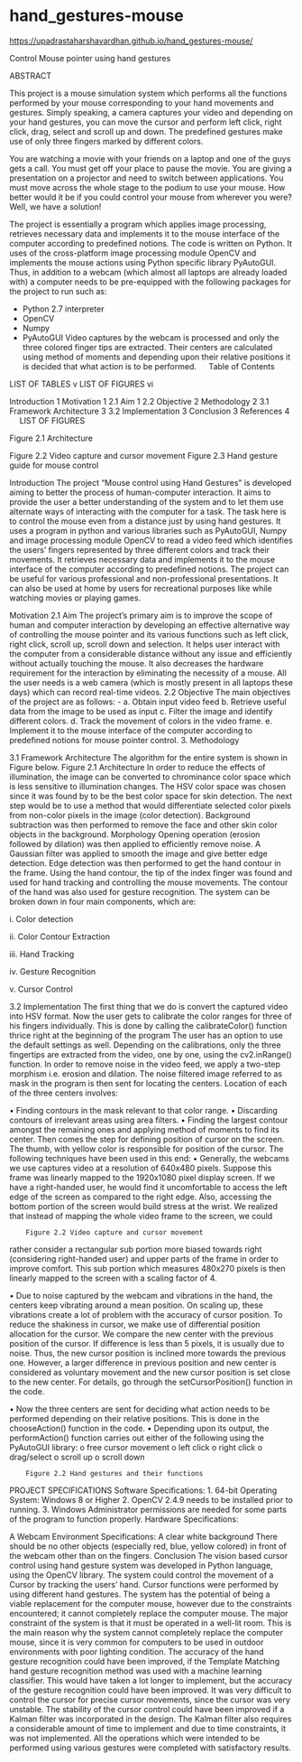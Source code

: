 # hand_gestures-mouse

https://upadrastaharshavardhan.github.io/hand_gestures-mouse/

Control Mouse pointer using hand gestures

ABSTRACT

This project is a mouse simulation system which performs all the functions performed by your mouse corresponding to your hand movements and gestures. Simply speaking, a camera captures your video and depending on your hand gestures, you can move the cursor and perform left click, right click, drag, select and scroll up and down. The predefined gestures make use of only three fingers marked by different colors.

You are watching a movie with your friends on a laptop and one of the guys gets a call. You must get off your place to pause the movie. You are giving a presentation on a projector and need to switch between applications. You must move across the whole stage to the podium to use your mouse. How better would it be if you could control your mouse from wherever you were? Well, we have a solution!

The project is essentially a program which applies image processing, retrieves necessary data and implements it to the mouse interface of the computer according to predefined notions. The code is written on Python. It uses of the cross-platform image processing module OpenCV and implements the mouse actions using Python specific library PyAutoGUI. Thus, in addition to a webcam (which almost all laptops are already loaded with) a computer needs to be pre-equipped with the following packages for the project to run such as:

* Python 2.7 interpreter
* OpenCV
* Numpy
* PyAutoGUI
Video captures by the webcam is processed and only the three colored finger tips are extracted. Their centers are calculated using method of moments and depending upon their relative positions it is decided that what action is to be performed.   Table of Contents

LIST OF TABLES v LIST OF FIGURES vi

Introduction 1
Motivation 1 2.1 Aim 1 2.2 Objective 2
Methodology 2 3.1 Framework Architecture 3 3.2 Implementation 3
Conclusion 3 References 4
  LIST OF FIGURES

Figure ‎2.1 Architecture

Figure 2.2 Video capture and cursor movement Figure 2.3 Hand gesture guide for mouse control 

Introduction
The project “Mouse control using Hand Gestures” is developed aiming to better the process of human-computer interaction. It aims to provide the user a better understanding of the system and to let them use alternate ways of interacting with the computer for a task. The task here is to control the mouse even from a distance just by using hand gestures. It uses a program in python and various libraries such as PyAutoGUI, Numpy and image processing module OpenCV to read a video feed which identifies the users’ fingers represented by three different colors and track their movements. It retrieves necessary data and implements it to the mouse interface of the computer according to predefined notions. The project can be useful for various professional and non-professional presentations. It can also be used at home by users for recreational purposes like while watching movies or playing games.

Motivation
2.1 Aim The project’s primary aim is to improve the scope of human and computer interaction by developing an effective alternative way of controlling the mouse pointer and its various functions such as left click, right click, scroll up, scroll down and selection. It helps user interact with the computer from a considerable distance without any issue and efficiently without actually touching the mouse. It also decreases the hardware requirement for the interaction by eliminating the necessity of a mouse. All the user needs is a web camera (which is mostly present in all laptops these days) which can record real-time videos. 2.2 Objective The main objectives of the project are as follows: - a. Obtain input video feed b. Retrieve useful data from the image to be used as input c. Filter the image and identify different colors. d. Track the movement of colors in the video frame. e. Implement it to the mouse interface of the computer according to predefined notions for mouse pointer control. 3. Methodology

3.1 Framework Architecture The algorithm for the entire system is shown in Figure below. Figure 2.1 Architecture In order to reduce the effects of illumination, the image can be converted to chrominance color space which is less sensitive to illumination changes. The HSV color space was chosen since it was found by to be the best color space for skin detection. The next step would be to use a method that would differentiate selected color pixels from non-color pixels in the image (color detection). Background subtraction was then performed to remove the face and other skin color objects in the background. Morphology Opening operation (erosion followed by dilation) was then applied to efficiently remove noise. A Gaussian filter was applied to smooth the image and give better edge detection. Edge detection was then performed to get the hand contour in the frame. Using the hand contour, the tip of the index finger was found and used for hand tracking and controlling the mouse movements. The contour of the hand was also used for gesture recognition. The system can be broken down in four main components, which are:

i. Color detection

ii. Color Contour Extraction

iii. Hand Tracking

iv. Gesture Recognition

v. Cursor Control

3.2 Implementation The first thing that we do is convert the captured video into HSV format. Now the user gets to calibrate the color ranges for three of his fingers individually. This is done by calling the calibrateColor() function thrice right at the beginning of the program The user has an option to use the default settings as well. Depending on the calibrations, only the three fingertips are extracted from the video, one by one, using the cv2.inRange() function. In order to remove noise in the video feed, we apply a two-step morphism i.e. erosion and dilation. The noise filtered image referred to as mask in the program is then sent for locating the centers. Location of each of the three centers involves:

• Finding contours in the mask relevant to that color range. • Discarding contours of irrelevant areas using area filters. • Finding the largest contour amongst the remaining ones and applying method of moments to find its center. Then comes the step for defining position of cursor on the screen. The thumb, with yellow color is responsible for position of the cursor. The following techniques have been used in this end: • Generally, the webcams we use captures video at a resolution of 640x480 pixels. Suppose this frame was linearly mapped to the 1920x1080 pixel display screen. If we have a right-handed user, he would find it uncomfortable to access the left edge of the screen as compared to the right edge. Also, accessing the bottom portion of the screen would build stress at the wrist. We realized that instead of mapping the whole video frame to the screen, we could

		Figure 2.2 Video capture and cursor movement
rather consider a rectangular sub portion more biased towards right (considering right-handed user) and upper parts of the frame in order to improve comfort. This sub portion which measures 480x270 pixels is then linearly mapped to the screen with a scaling factor of 4.

• Due to noise captured by the webcam and vibrations in the hand, the centers keep vibrating around a mean position. On scaling up, these vibrations create a lot of problem with the accuracy of cursor position. To reduce the shakiness in cursor, we make use of differential position allocation for the cursor. We compare the new center with the previous position of the cursor. If difference is less than 5 pixels, it is usually due to noise. Thus, the new cursor position is inclined more towards the previous one. However, a larger difference in previous position and new center is considered as voluntary movement and the new cursor position is set close to the new center. For details, go through the setCursorPosition() function in the code.

• Now the three centers are sent for deciding what action needs to be performed depending on their relative positions. This is done in the chooseAction() function in the code. • Depending upon its output, the performAction() function carries out either of the following using the PyAutoGUI library: o free cursor movement o left click o right click o drag/select o scroll up o scroll down

		Figure 2.2 Hand gestures and their functions
PROJECT SPECIFICATIONS Software Specifications: 1. 64-bit Operating System: Windows 8 or Higher 2. OpenCV 2.4.9 needs to be installed prior to running. 3. Windows Administrator permissions are needed for some parts of the program to function properly. Hardware Specifications:

A Webcam Environment Specifications:
A clear white background
There should be no other objects (especially red, blue, yellow colored) in front of the webcam other than on the fingers.
Conclusion The vision based cursor control using hand gesture system was developed in Python language, using the OpenCV library. The system could control the movement of a Cursor by tracking the users’ hand. Cursor functions were performed by using different hand gestures. The system has the potential of being a viable replacement for the computer mouse, however due to the constraints encountered; it cannot completely replace the computer mouse. The major constraint of the system is that it must be operated in a well-lit room. This is the main reason why the system cannot completely replace the computer mouse, since it is very common for computers to be used in outdoor environments with poor lighting condition. The accuracy of the hand gesture recognition could have been improved, if the Template Matching hand gesture recognition method was used with a machine learning classifier. This would have taken a lot longer to implement, but the accuracy of the gesture recognition could have been improved. It was very difficult to control the cursor for precise cursor movements, since the cursor was very unstable. The stability of the cursor control could have been improved if a Kalman filter was incorporated in the design. The Kalman filter also requires a considerable amount of time to implement and due to time constraints, it was not implemented. All the operations which were intended to be performed using various gestures were completed with satisfactory results.

